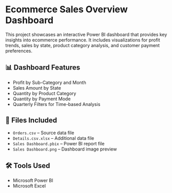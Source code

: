 # Ecommerce Sales Overview Dashboard

This project showcases an interactive Power BI dashboard that provides key insights into ecommerce performance. It includes visualizations for profit trends, sales by state, product category analysis, and customer payment preferences.

## 📊 Dashboard Features
- Profit by Sub-Category and Month  
- Sales Amount by State  
- Quantity by Product Category  
- Quantity by Payment Mode  
- Quarterly Filters for Time-based Analysis  

## 📁 Files Included
- `Orders.csv` – Source data file  
- `Details.csv.xlsx` – Additional data file  
- `Sales Dashboard.pbix` – Power BI report file  
- `Sales Dashboard.png` – Dashboard image preview  

## 🛠 Tools Used
- Microsoft Power BI  
- Microsoft Excel  

